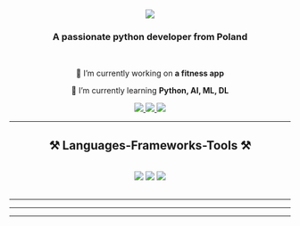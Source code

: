

<h1 align="center">
    <img src="https://readme-typing-svg.herokuapp.com/?font=Righteous&size=35&center=true&vCenter=true&width=500&height=70&duration=4000&lines=Hi+There!+👋;+I'm+Hubert!;" />
</h1>

<h3 align="center">A passionate python developer from Poland</h3>

<br/>

<div align="center">
 
 🔭 I’m currently working on **a fitness app**
 
 🌱 I’m currently learning **Python, AI, ML, DL**

 </div>
 
<div align="center"> 
  <a href="mailto:kotowski19@gmail.com">
    <img src="https://img.shields.io/badge/Gmail-333333?style=for-the-badge&logo=gmail&logoColor=red" />
  </a>
  <a href="https://linkedin.com/in/hubert-kotowski" target="_blank">
    <img src="https://img.shields.io/badge/LinkedIn-0077B5?style=for-the-badge&logo=linkedin&logoColor=white" target="_blank" />
  </a>
  <a href="https://github.com/Mec3nas" target="_blank">
     <img src="https://img.shields.io/badge/Portfolio-FF5722?style=for-the-badge&logo=todoist&logoColor=white" target="_blank" /> <!-- sqlite, safari, google-chrome are other good icon options -->
  </a>
</div>

 <hr/>
 
<h2 align="center">⚒️ Languages-Frameworks-Tools ⚒️</h2>
<br/>
<div align="center">
    <img src="https://skillicons.dev/icons?i=mysql,sqlite,tensorflow" />
    <img src="https://skillicons.dev/icons?i=py,pytorch,pycharm,git" />
    <img src="https://icon.icepanel.io/Technology/svg/scikit-learn.svg,NumPy.svg" /><br>
</div>

<br/>
<hr/>
<hr/>
<hr/>
